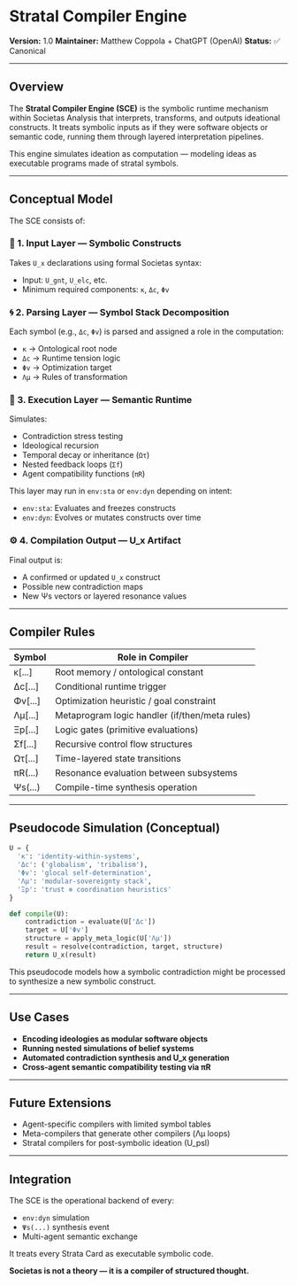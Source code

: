 # Stratal Compiler Engine


**Version:** 1.0
**Maintainer:** Matthew Coppola + ChatGPT (OpenAI)
**Status:** ✅ Canonical

---

## Overview

The **Stratal Compiler Engine (SCE)** is the symbolic runtime mechanism within Societas Analysis that interprets, transforms, and outputs ideational constructs. It treats symbolic inputs as if they were software objects or semantic code, running them through layered interpretation pipelines.

This engine simulates ideation as computation — modeling ideas as executable programs made of stratal symbols.

---

## Conceptual Model

The SCE consists of:

### 🧱 1. **Input Layer** — Symbolic Constructs

Takes `U_x` declarations using formal Societas syntax:

* Input: `U_gnt`, `U_elc`, etc.
* Minimum required components: `κ`, `Δc`, `Φv`

### 🌀 2. **Parsing Layer** — Symbol Stack Decomposition

Each symbol (e.g., `Δc`, `Φv`) is parsed and assigned a role in the computation:

* `κ` → Ontological root node
* `Δc` → Runtime tension logic
* `Φv` → Optimization target
* `Λμ` → Rules of transformation

### 🔁 3. **Execution Layer** — Semantic Runtime

Simulates:

* Contradiction stress testing
* Ideological recursion
* Temporal decay or inheritance (`Ωτ`)
* Nested feedback loops (`Σf`)
* Agent compatibility functions (`πR`)

This layer may run in `env:sta` or `env:dyn` depending on intent:

* `env:sta`: Evaluates and freezes constructs
* `env:dyn`: Evolves or mutates constructs over time

### ⚙️ 4. **Compilation Output** — U\_x Artifact

Final output is:

* A confirmed or updated `U_x` construct
* Possible new contradiction maps
* New Ψs vectors or layered resonance values

---

## Compiler Rules

| Symbol   | Role in Compiler                               |
| -------- | ---------------------------------------------- |
| κ\[...]  | Root memory / ontological constant             |
| Δc\[...] | Conditional runtime trigger                    |
| Φv\[...] | Optimization heuristic / goal constraint       |
| Λμ\[...] | Metaprogram logic handler (if/then/meta rules) |
| Ξp\[...] | Logic gates (primitive evaluations)            |
| Σf\[...] | Recursive control flow structures              |
| Ωτ\[...] | Time-layered state transitions                 |
| πR(...)  | Resonance evaluation between subsystems        |
| Ψs(...)  | Compile-time synthesis operation               |

---

## Pseudocode Simulation (Conceptual)

```python
U = {
  'κ': 'identity-within-systems',
  'Δc': ('globalism', 'tribalism'),
  'Φv': 'glocal self-determination',
  'Λμ': 'modular-sovereignty stack',
  'Ξp': 'trust ⊗ coordination heuristics'
}

def compile(U):
    contradiction = evaluate(U['Δc'])
    target = U['Φv']
    structure = apply_meta_logic(U['Λμ'])
    result = resolve(contradiction, target, structure)
    return U_x(result)
```

This pseudocode models how a symbolic contradiction might be processed to synthesize a new symbolic construct.

---

## Use Cases

* **Encoding ideologies as modular software objects**
* **Running nested simulations of belief systems**
* **Automated contradiction synthesis and U\_x generation**
* **Cross-agent semantic compatibility testing via πR**

---

## Future Extensions

* Agent-specific compilers with limited symbol tables
* Meta-compilers that generate other compilers (Λμ loops)
* Stratal compilers for post-symbolic ideation (U\_psl)

---

## Integration

The SCE is the operational backend of every:

* `env:dyn` simulation
* `Ψs(...)` synthesis event
* Multi-agent semantic exchange

It treats every Strata Card as executable symbolic code.

**Societas is not a theory — it is a compiler of structured thought.**

